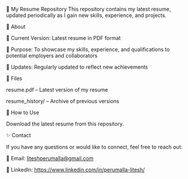 📄 My Resume Repository
This repository contains my latest resume, updated periodically as I gain new skills, experience, and projects.

🚀 About

📌 Current Version: Latest resume in PDF format

🎯 Purpose: To showcase my skills, experience, and qualifications to potential employers and collaborators

🔄 Updates: Regularly updated to reflect new achievements

📂 Files

resume.pdf – Latest version of my resume

resume_history/ – Archive of previous versions

📜 How to Use

Download the latest resume from this repository.

✨ Contact

If you have any questions or would like to connect, feel free to reach out:

📧 Email: liteshperumalla@gmail.com

🔗 LinkedIn: https://www.linkedin.com/in/perumalla-litesh/


